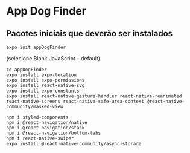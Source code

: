 # App Dog Finder

## Pacotes iniciais que deverão ser instalados
```
expo init appDogFinder
```
(selecione Blank JavaScript – default)
```
cd appDogFinder
expo install expo-location
expo install expo-permissions
expo install react-native-svg
expo install expo-constants
expo install react-native-gesture-handler react-native-reanimated react-native-screens react-native-safe-area-context @react-native-community/masked-view

npm i styled-components
npm i @react-navigation/native
npm i @react-navigation/stack
npm i @react-navigation/bottom-tabs
npm i react-native-swiper
expo install @react-native-community/async-storage
```